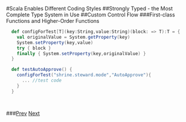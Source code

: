 #Scala Enables Different Coding Styles
##Strongly Typed - the Most Complete Type System in Use
##Custom Control Flow
###First-class Functions and Higher-Order Functions
```Scala
  def configForTest[T](key:String,value:String)(block: => T):T = {
    val originalValue = System.getProperty(key)
    System.setProperty(key,value)
    try { block }
    finally { System.setProperty(key,originalValue) }
  }

  def testAutoApprove() {
    configForTest("shrine.steward.mode","AutoApprove"){
      ... //test code
    }
  }

  
```
###[Prev](CodStyle.md) [Next](FuncOption.md)
